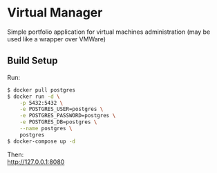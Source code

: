# Virtual Manager

Simple portfolio application for virtual machines administration (may be used like a wrapper over VMWare)

## Build Setup

Run:
```bash
$ docker pull postgres
$ docker run -d \
    -p 5432:5432 \
    -e POSTGRES_USER=postgres \
    -e POSTGRES_PASSWORD=postgres \
    -e POSTGRES_DB=postgres \
    --name postgres \
    postgres
$ docker-compose up -d
```
Then:   
http://127.0.0.1:8080
